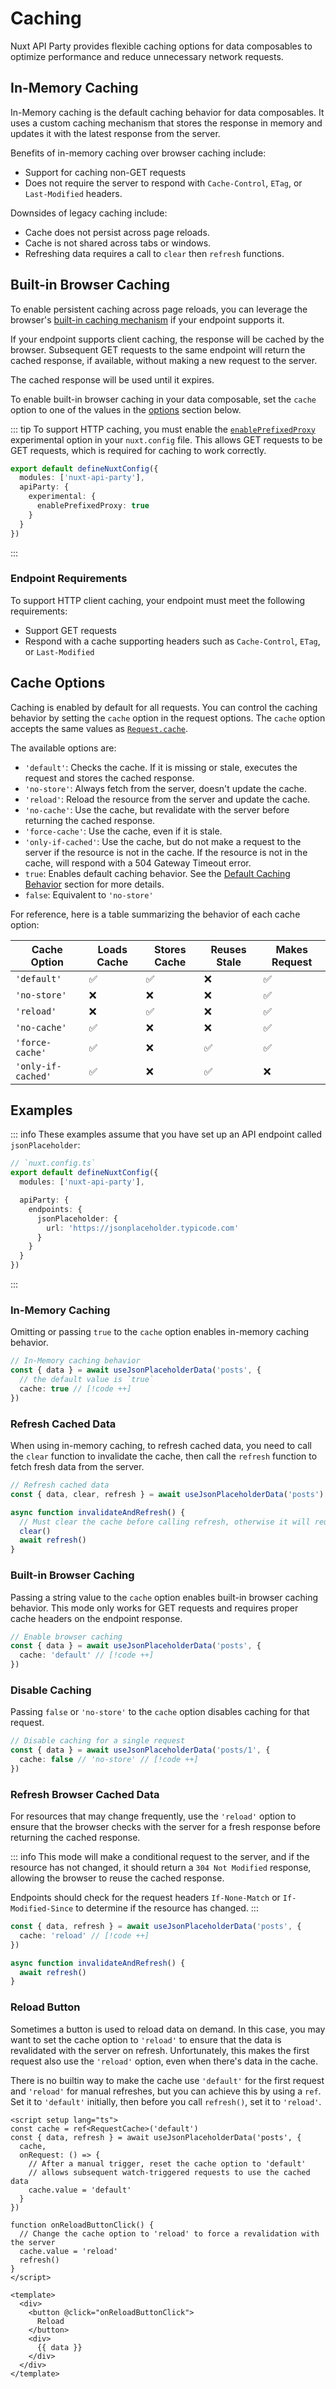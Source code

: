 # Caching

Nuxt API Party provides flexible caching options for data composables to optimize performance and reduce unnecessary network requests.

## In-Memory Caching

In-Memory caching is the default caching behavior for data composables. It uses a custom caching mechanism that stores the response in memory and updates it with the latest response from the server.

Benefits of in-memory caching over browser caching include:

- Support for caching non-GET requests
- Does not require the server to respond with `Cache-Control`, `ETag`, or `Last-Modified` headers.

Downsides of legacy caching include:

- Cache does not persist across page reloads.
- Cache is not shared across tabs or windows.
- Refreshing data requires a call to `clear` then `refresh` functions.

## Built-in Browser Caching

To enable persistent caching across page reloads, you can leverage the browser's [built-in caching mechanism](https://developer.mozilla.org/en-US/docs/Web/HTTP/Guides/Caching) if your endpoint supports it.

If your endpoint supports client caching, the response will be cached by the browser. Subsequent GET requests to the same endpoint will return the cached response, if available, without making a new request to the server.

The cached response will be used until it expires.

To enable built-in browser caching in your data composable, set the `cache` option to one of the values in the [options](#cache-options) section below.

::: tip
To support HTTP caching, you must enable the [`enablePrefixedProxy`](../config/index.md#enableprefixedproxy) experimental option in your `nuxt.config` file. This allows GET requests to be GET requests, which is required for caching to work correctly.

```ts
export default defineNuxtConfig({
  modules: ['nuxt-api-party'],
  apiParty: {
    experimental: {
      enablePrefixedProxy: true
    }
  }
})
```
:::

### Endpoint Requirements

To support HTTP client caching, your endpoint must meet the following requirements:

- Support GET requests
- Respond with a cache supporting headers such as `Cache-Control`, `ETag`, or `Last-Modified`

## Cache Options

Caching is enabled by default for all requests. You can control the caching behavior by setting the `cache` option in the request options. The `cache` option accepts the same values as [`Request.cache`](https://developer.mozilla.org/en-US/docs/Web/API/Request/cache).

The available options are:

- `'default'`: Checks the cache. If it is missing or stale, executes the request and stores the cached response.
- `'no-store'`: Always fetch from the server, doesn't update the cache.
- `'reload'`: Reload the resource from the server and update the cache.
- `'no-cache'`: Use the cache, but revalidate with the server before returning the cached response.
- `'force-cache'`: Use the cache, even if it is stale.
- `'only-if-cached'`: Use the cache, but do not make a request to the server if the resource is not in the cache. If the resource is not in the cache, will respond with a 504 Gateway Timeout error.
- `true`: Enables default caching behavior. See the [Default Caching Behavior](#default-caching-behavior) section for more details.
- `false`: Equivalent to `'no-store'`

For reference, here is a table summarizing the behavior of each cache option:

| Cache Option      | Loads Cache | Stores Cache | Reuses Stale | Makes Request |
| ------------------|-------------|--------------|--------------|---------------|
| `'default'`       | ✅          | ✅           | ❌           | ✅
| `'no-store'`      | ❌          | ❌           | ❌           | ✅
| `'reload'`        | ❌          | ✅           | ❌           | ✅
| `'no-cache'`      | ✅          | ❌           | ❌           | ✅
| `'force-cache'`   | ✅          | ❌           | ✅           | ✅
| `'only-if-cached'`| ✅          | ❌           | ✅           | ❌

## Examples

::: info
These examples assume that you have set up an API endpoint called `jsonPlaceholder`:

```ts
// `nuxt.config.ts`
export default defineNuxtConfig({
  modules: ['nuxt-api-party'],

  apiParty: {
    endpoints: {
      jsonPlaceholder: {
        url: 'https://jsonplaceholder.typicode.com'
      }
    }
  }
})
```

:::

### In-Memory Caching

Omitting or passing `true` to the `cache` option enables in-memory caching behavior.

```ts
// In-Memory caching behavior
const { data } = await useJsonPlaceholderData('posts', {
  // the default value is `true`
  cache: true // [!code ++]
})
```

### Refresh Cached Data

When using in-memory caching, to refresh cached data, you need to call the `clear` function to invalidate the cache, then call the `refresh` function to fetch fresh data from the server.

```ts
// Refresh cached data
const { data, clear, refresh } = await useJsonPlaceholderData('posts')

async function invalidateAndRefresh() {
  // Must clear the cache before calling refresh, otherwise it will reuse the cached data
  clear()
  await refresh()
}
```

### Built-in Browser Caching

Passing a string value to the `cache` option enables built-in browser caching behavior. This mode only works for GET requests and requires proper cache headers on the endpoint response.

```ts
// Enable browser caching
const { data } = await useJsonPlaceholderData('posts', {
  cache: 'default' // [!code ++]
})
```

### Disable Caching

Passing `false` or `'no-store'` to the `cache` option disables caching for that request.

```ts
// Disable caching for a single request
const { data } = await useJsonPlaceholderData('posts/1', {
  cache: false // 'no-store' // [!code ++]
})
```

### Refresh Browser Cached Data

For resources that may change frequently, use the `'reload'` option to ensure that the browser checks with the server for a fresh response before returning the cached response.

::: info
This mode will make a conditional request to the server, and if the resource has not changed, it should return a `304 Not Modified` response, allowing the browser to reuse the cached response.

Endpoints should check for the request headers `If-None-Match` or `If-Modified-Since` to determine if the resource has changed.
:::

```ts
const { data, refresh } = await useJsonPlaceholderData('posts', {
  cache: 'reload' // [!code ++]
})

async function invalidateAndRefresh() {
  await refresh()
}
```

### Reload Button

Sometimes a button is used to reload data on demand. In this case, you may want to set the cache option to `'reload'` to ensure that the data is revalidated with the server on refresh. Unfortunately, this makes the first request also use the `'reload'` option, even when there's data in the cache.

There is no builtin way to make the cache use `'default'` for the first request and `'reload'` for manual refreshes, but you can achieve this by using a `ref`. Set it to `'default'` initially, then before you call `refresh()`, set it to `'reload'`.

```vue
<script setup lang="ts">
const cache = ref<RequestCache>('default')
const { data, refresh } = await useJsonPlaceholderData('posts', {
  cache,
  onRequest: () => {
    // After a manual trigger, reset the cache option to 'default'
    // allows subsequent watch-triggered requests to use the cached data
    cache.value = 'default'
  }
})

function onReloadButtonClick() {
  // Change the cache option to 'reload' to force a revalidation with the server
  cache.value = 'reload'
  refresh()
}
</script>

<template>
  <div>
    <button @click="onReloadButtonClick">
      Reload
    </button>
    <div>
      {{ data }}
    </div>
  </div>
</template>
```
